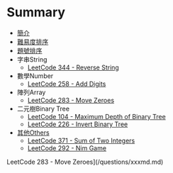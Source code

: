 # Summary

* [簡介](README.md)
* [難易度排序](sortbyacceptance.md)
* [題號排序](sortbynumber.md)
* 字串String
  * [LeetCode 344 - Reverse String](questions/344md.md)
* 數學Number
  * [LeetCode 258 - Add Digits](questions/258md.md)
* 陣列Array
  * [LeetCode 283 - Move Zeroes](/questions/283.md) 
* 二元樹Binary Tree
  * [LeetCode 104 - Maximum Depth of Binary Tree](questions/104md.md)
  * [LeetCode 226 - Invert Binary Tree](questions/226md.md)
* [其他Others](others.md)
  * [LeetCode 371 - Sum of Two Integers](questions/371md.md)
  * [LeetCode 292 - Nim Game](questions/292md.md)

LeetCode 283 - Move Zeroes](/questions/xxxmd.md)

